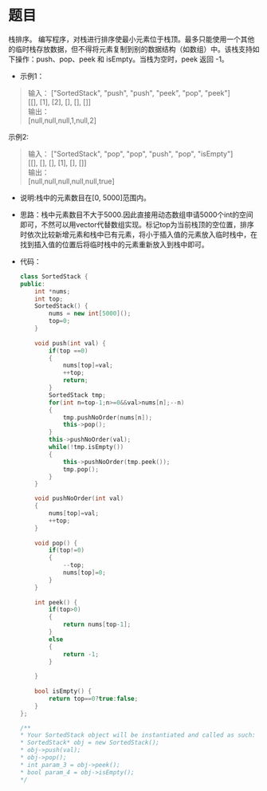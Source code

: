 # 题目
栈排序。 编写程序，对栈进行排序使最小元素位于栈顶。最多只能使用一个其他的临时栈存放数据，但不得将元素复制到别的数据结构（如数组）中。该栈支持如下操作：push、pop、peek 和 isEmpty。当栈为空时，peek 返回 -1。


* 示例1：

>输入：
["SortedStack", "push", "push", "peek", "pop", "peek"]<br>
[[], [1], [2], [], [], []]<br>
 输出：<br>
[null,null,null,1,null,2]<br>

示例2:

>输入： 
["SortedStack", "pop", "pop", "push", "pop", "isEmpty"]<br>
[[], [], [], [1], [], []]<br>
 输出：<br>
[null,null,null,null,null,true]<br>

* 说明:栈中的元素数目在[0, 5000]范围内。


* 思路：栈中元素数目不大于5000.因此直接用动态数组申请5000个int的空间即可，不然可以用vector代替数组实现。标记top为当前栈顶的空位置，排序时依次比较新增元素和栈中已有元素，将小于插入值的元素放入临时栈中，在找到插入值的位置后将临时栈中的元素重新放入到栈中即可。

* 代码：
    ```C++
    class SortedStack {
    public:
        int *nums;
        int top;
        SortedStack() {
            nums = new int[5000]();
            top=0;
        }
        
        void push(int val) {
            if(top ==0)
            {
                nums[top]=val;
                ++top;
                return;
            }
            SortedStack tmp;
            for(int n=top-1;n>=0&&val>nums[n];--n)
            {
                tmp.pushNoOrder(nums[n]);
                this->pop();
            }
            this->pushNoOrder(val);
            while(!tmp.isEmpty())
            {
                this->pushNoOrder(tmp.peek());
                tmp.pop();
            }
        }

        void pushNoOrder(int val)
        {
            nums[top]=val;
            ++top;
        }
        
        void pop() {
            if(top!=0)
            {
                --top;
                nums[top]=0;
            }
        }
        
        int peek() {
            if(top>0)
            {
                return nums[top-1];
            }
            else
            {
                return -1;
            }
            
        }
        
        bool isEmpty() {
            return top==0?true:false;
        }
    };

    /**
    * Your SortedStack object will be instantiated and called as such:
    * SortedStack* obj = new SortedStack();
    * obj->push(val);
    * obj->pop();
    * int param_3 = obj->peek();
    * bool param_4 = obj->isEmpty();
    */
    ```